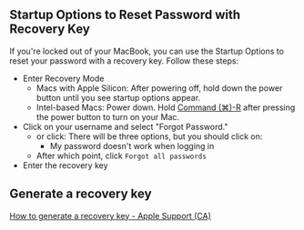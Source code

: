 ## Startup Options to Reset Password with Recovery Key

If you're locked out of your MacBook, you can use the Startup Options to reset your password with a recovery key. Follow these steps:

-   Enter Recovery Mode
    -   Macs with Apple Silicon: After powering off, hold down the power button until you see startup options appear.
    -   Intel-based Macs: Power down. Hold [Command (⌘)-R](https://support.apple.com/en-ca/HT201255) after pressing the power button to turn on your Mac.
-   Click on your username and select "Forgot Password."
	- or click: There will be three options, but you should click on:
        -   My password doesn't work when logging in
    -   After which point, click `Forgot all passwords`
- Enter the recovery key

## Generate a recovery key
[How to generate a recovery key - Apple Support (CA)](https://support.apple.com/en-ca/HT208072)

